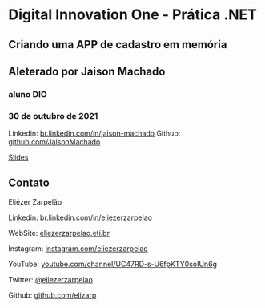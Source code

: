# Digital Innovation One - Prática .NET

## Criando uma APP de cadastro em memória

##  Aleterado por Jaison Machado
###    aluno DIO
###  30 de outubro de 2021
Linkedin:  [br.linkedin.com/in/jaison-machado](http://br.linkedin.com/in/jaison-machado)
Github:  [github.com/JaisonMachado](https://github.com/JaisonMachado)


[Slides](dio-dotnet-poo-lab-2.pdf)

## Contato

Eliézer Zarpelão

Linkedin:  [br.linkedin.com/in/eliezerzarpelao](http://br.linkedin.com/in/eliezerzarpelao)

WebSite:  [eliezerzarpelao.eti.br](https://eliezerzarpelao.eti.br)

Instagram:  [instagram.com/eliezerzarpelao](https://instagram.com/eliezerzarpelao)

YouTube:  [youtube.com/channel/UC47RD-s-U6fpKTY0soIUn6g](https://www.youtube.com/channel/UC47RD-s-U6fpKTY0soIUn6g/featured?view_as=subscriber)

Twitter:  [@eliezerzarpelao](https://twitter.com/eliezerzarpelao)

Github:  [github.com/elizarp](https://github.com/elizarp)

